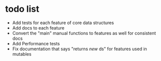 # todo list

- Add tests for each feature of core data structures
- Add docs to each feature
- Convert the "main" manual functions to features as well for consistent docs
- Add Performance tests
- Fix documentation that says "returns _new_ ds" for features used in mutables
